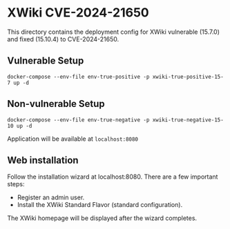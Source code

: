 # XWiki CVE-2024-21650

This directory contains the deployment config for XWiki vulnerable (15.7.0) and fixed (15.10.4) to CVE-2024-21650.

## Vulnerable Setup

```
docker-compose --env-file env-true-positive -p xwiki-true-positive-15-7 up -d
```

## Non-vulnerable Setup

```
docker-compose --env-file env-true-negative -p xwiki-true-negative-15-10 up -d
```

Application will be available at `localhost:8080`

## Web installation
Follow the installation wizard at localhost:8080. There are a few important steps:
- Register an admin user.
- Install the XWiki Standard Flavor (standard configuration).

The XWiki homepage will be displayed after the wizard completes.
